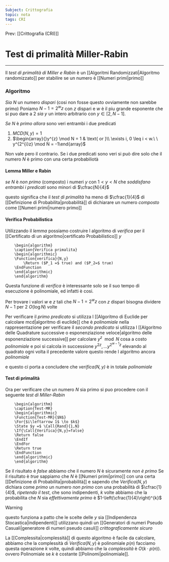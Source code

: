 ```yaml
---
Subject: Crittografia
topic: nota
tags: CRI
---
```


Prev: [[Crittografia (CRI)]]

# Test di primalità Miller-Rabin
---
Il _test di primalità di Miller e Rabin_ è un [[Algoritmi Randomizzati|Algoritmo randomizzato]] per stabilire se un numero è [[Numeri primi|primo]]

### Algoritmo 
_Sia_ $N$ un numero _dispari_ 
	(cosi non fosse questo ovviamente non sarebbe primo)
Poniamo $N-1=2^{w}z$ con $z$ dispari e $w$ è il piu grande esponente che si puo dare a $2$
_sia_ $y$ un intero arbitrario con $y \in [2,N-1]$.

_Se_ $N$ è _primo_ 
_allora_ sono veri entrambi i due  predicati
1. $MCD(N,y)=1$
2. $\begin{array}{}y^{z} \mod N = 1  & \text{ or }\\ \exists i, 0 \leq i < w.\ \ y^{2^{i}z} \mod N = -1\end{array}$

Non vale pero il contrario.
Se i due predicati sono veri si può dire solo che il numero $N$ è primo con una certa probabiliotà 

#### Lemma Miller e Rabin
_se_ $N$ è _non primo_ (composto) i numeri $y$ con $1< y < N$ che _soddisfano entrambi i predicati_ sono minori di $\cfrac{N}{4}$

questo significa che il _test di primalità_ ha meno di $\cfrac{1}{4}$ di [[Definizione di Probabilita|probabilità]] di dichiarare un numero _composto_ come [[Numeri primi|numero primo]]

#### Verifica Probabilistica
Utilizzando il _lemma_ possiamo costruire l algoritmo di _verifica_ per il [[Certificato di un algoritmo|certificato Probabilistico]] $y$ 
```pseudo
	\begin{algorithm}
	\caption{Verifica primalita}
	\begin{algorithmic}
	\Function{verifica}{N,y}
		\Return ($P_1 =$ true) and ($P_2=$ true)
	\EndFunction
	\end{algorithmic}
	\end{algorithm}
```
Questa funzione di _verifica_ è interessante solo se il suo tempo di esecuzione è polinomiale, ed infatti è cosi. 

Per trovare i valori $w$ e $z$ tali che $N-1=2^{w}z$ con $z$ dispari bisogna dividere $N-1$ per $2$ $O(\log N)$ volte
 
Per verificare il _primo predicato_ si utilizza l [[Algoritmo di Euclide per calcolare mcd|algoritmo di euclide]] che è _polinomiale_ nella rappresentazione
per verificare il _secondo predicato_ si utilizza l [[Algoritmo delle Quadrature successive o esponenziazione veloce|algoritmo delle esponenziazione successive]] per calcolare $y^{z} \mod N$ cosa a costo _polinomiale_ e poi si calcola in successione $y^{2z},\dots y^{2^{w-1}z}$ elevando al quadrato ogni volta il precedente valore questo rende l algoritmo ancora _polinomiale_

e questo ci porta a concludere che _$verifica(N,y)$_ è in totale _polinomiale_

#### Test di primalità
Ora per verificare che un numero $N$ sia primo si puo procedere con il seguente _test di Miller-Rabin_
```pseudo
	\begin{algorithm}
	\caption{Test-MR}
	\begin{algorithmic}
	\Function{Test-MR}{$N$}
	\For{$i\leftarrow 1$ \to $k$}
	\State $y =$ \Call{Rand}{1,N}
	\If{\Call{Verifica}{N,y}=false}
	\Return false
	\EndIf 
	\EndFor
	\Return true
	\EndFunction
	\end{algorithmic}
	\end{algorithm}
```
Se il risultato è $false$ abbiamo che il numero $N$ è sicuramente _non è primo_ 
Se il risultato è $true$ sappiamo che $N$ è [[Numeri primi|primo]] con una certa [[Definizione di Probabilita|probabilità]] e sapendo che $Verifica(N,y)$ dichiara come _primo_ un numero _non primo_ con una probabilità di $\cfrac{1}{4}$, _ripetendo il test_, che sono indipendenti, $k$ volte abbiamo che la probabilita che $N$  sia _effettivamente primo_ è  $1-\left(\cfrac{1}{4}\right)^{k}$

>[!warning]
>questo funziona a patto che le scelte delle $y$ sia [[Indipendenza Stocastica|indipendenti]] utilizzano quindi un [[Generatori di numeri Pseudo Casuali|generatore di numeri pseudo casuli]] _crittograficamente sicuro_

La [[Complessita|complessità]] di questo algoritmo è facile da calcolare, abbiamo che la complessità di $Verifica(N,y)$ è polinomiale $p(n)$ facciamo questa operazione $k$ volte, quindi abbiamo che la _complessità_ è $O(k\cdot p(n))$. ovvero Polinomiale se $k$ è costante [[Polinomi|polinomiale]]. 